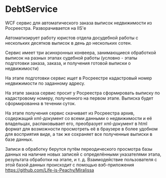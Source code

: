 # DebtService
WCF сервис для автоматического заказа выписок недвижимости из Росреестра. Разворачивается на IIS'е

Автоматизирует работу юристов отдела досудебной работы с нескольких десятков выписок в день до нескольких сотен.

Сервис имеет три асинхронных конвеера, занимающиеся обработкой выписок на разных этапах судебной работы (условно - этапы подготовки заказа, заказа, и получения готовой выписки о недвижимости)

На этапе подготовки сервис ищет в Росреестре кадастровый номер недвижимости по заданному адресу.

На этапе заказа сервис просит у Росреестра сформировать выписку по кадастровому номеру, полученного на первом этапе. Выписка будет сформированна в течении суток.

На этапе получения сервис скачивает из Росреестра архив, содержащий xml-документ со всеми данными о недвижимости и её владельцах, распаковывает его, преобразует xml-документ
в html формат для возможности просмотреть её в браузере в более удобном для восприятия виде, а так же сохраняет все полученные выписки в базе данных.

Записи в обработку берутся путём переодического просмотра базы данных на наличие новых записей с определёнными указателями этапа, результата обработки на этапе, и т. д.
Взаимодействие пользователя с этой базой данных происходит с помощью вэб-приложения https://github.com/Life-is-Peachy/Miralissa
